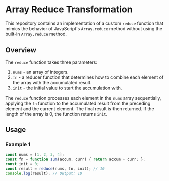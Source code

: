 # Array Reduce Transformation

This repository contains an implementation of a custom `reduce` function that mimics the behavior of JavaScript's `Array.reduce` method without using the built-in `Array.reduce` method.

## Overview

The `reduce` function takes three parameters:

1. `nums` - an array of integers.
2. `fn` - a reducer function that determines how to combine each element of the array with the accumulated result.
3. `init` - the initial value to start the accumulation with.

The `reduce` function processes each element in the `nums` array sequentially, applying the `fn` function to the accumulated result from the preceding element and the current element. The final result is then returned. If the length of the array is 0, the function returns `init`.

## Usage

### Example 1

```javascript
const nums = [1, 2, 3, 4];
const fn = function sum(accum, curr) { return accum + curr; };
const init = 0;
const result = reduce(nums, fn, init); // 10
console.log(result); // Output: 10
